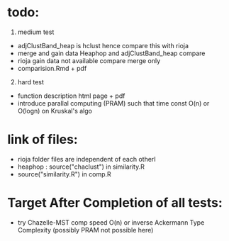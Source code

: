 # todo:
1) medium test
* adjClustBand_heap is hclust hence compare this with rioja
* merge and gain data Heaphop and adjClustBand_heap compare
* rioja gain data not available compare merge only
* comparision.Rmd + pdf


2) hard test
* function description html page + pdf
* introduce parallal computing (PRAM) such that time const O(n) or O(logn) on Kruskal's algo


# link of files: 
* rioja folder files are independent of each otherI
* heaphop : source("chaclust") in similarity.R
* source("similarity.R") in comp.R

# Target After Completion of all tests:
* try Chazelle-MST comp speed O(n) or inverse Ackermann Type Complexity (possibly PRAM not possible here)
